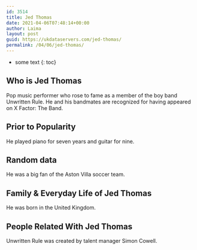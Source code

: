 ```yaml
---
id: 3514
title: Jed Thomas
date: 2021-04-06T07:48:14+00:00
author: Laima
layout: post
guid: https://ukdataservers.com/jed-thomas/
permalink: /04/06/jed-thomas/
---
```


* some text
{: toc}


## Who is Jed Thomas
                  
                  
                  
Pop music performer who rose to fame as a member of the boy band Unwritten Rule. He and his bandmates are recognized for having appeared on X Factor: The Band.
                  
              
            
              
            
                
                
                
## Prior to Popularity
                  
                  
                  
He played piano for seven years and guitar for nine.
                  
              
            
              
            
                
                
                
## Random data
                  
                  
                  
He was a big fan of the Aston Villa soccer team.
                  
              
            
              
            
                
                
                
## Family & Everyday Life of Jed Thomas
                  
                  
                  
He was born in the United Kingdom.
                  
              
            
              
            
                
                
                
## People Related With Jed Thomas
                  
                  
                  
Unwritten Rule was created by talent manager Simon Cowell. 
                  
              
            
              
            
                
              
            
              
              
            
            
              
            
          
          
          